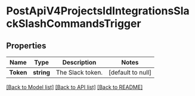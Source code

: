 # PostApiV4ProjectsIdIntegrationsSlackSlashCommandsTrigger

## Properties
Name | Type | Description | Notes
------------ | ------------- | ------------- | -------------
**Token** | **string** | The Slack token. | [default to null]

[[Back to Model list]](../README.md#documentation-for-models) [[Back to API list]](../README.md#documentation-for-api-endpoints) [[Back to README]](../README.md)


